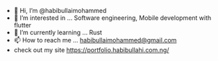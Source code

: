- 👋 Hi, I’m @habibullaimohammed
- 👀 I’m interested in ... Software engineering, Mobile development with flutter
- 🌱 I’m currently learning ... Rust
- 📫 How to reach me ... habibullaimohammed@gmail.com
- check out my site https://portfolio.habibullahi.com.ng/

<!---
habibullaimohammed/habibullaimohammed is a ✨ special ✨ repository because its `README.md` (this file) appears on your GitHub profile.
You can click the Preview link to take a look at your changes.
--->
